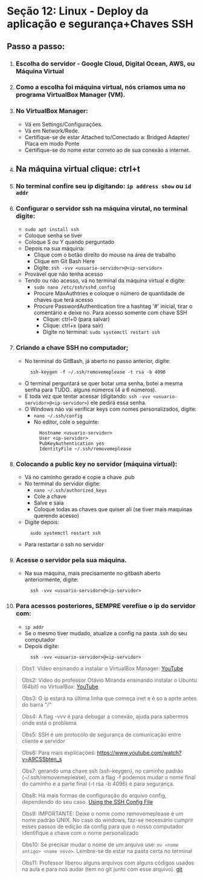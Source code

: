 # Seção 12: Linux - Deploy da aplicação e segurança+Chaves SSH

## Passo a passo:
        
1. ### Escolha do servidor - Google Cloud, Digital Ocean, AWS, ou Máquina Virtual 
        
2. ### Como a escolha foi máquina virtual, nós criamos uma no programa VirtualBox Manager (VM).

3. ### No VirtualBox Manager: 
    - Vá em Settings/Configurações.
    - Vá em Network/Rede.
    - Certifique-se de estar Attached to/Conectado a: Bridged Adapter/ Placa em modo Ponte
    - Certifique-se do nome estar correto ao de sua conexão a internet.
            
4. ## Na máquina virtual clique: ctrl+t

5. ### No terminal confire seu ip digitando: `ip address show` ou `id addr` 

6. ### Configurar o servidor ssh na máquina virutal, no terminal digite:
    - `sudo apt install ssh`
    - Coloque senha se tiver
    - Coloque S ou Y quando perguntado
    - Depois na sua máquina:
        - Clique com o botão direito do mouse na área de trabalho
        - Clique em Git Bash Here
        - Digite: `ssh -vvv <usuario-servidor>@<ip-servidor>`
    - Provável que não tenha acesso
    - Tendo ou não acesso, vá no terminal da máquina virtual e digite:
        - `sudo nano /etc/ssh/sshd_config`
        - Procure MaxAuthtries e coloque o número de quantidade de chaves que terá acesso
        - Procure PasswordAuthentication tire a hashtag '#' inicial, tirar o comentário e deixe no. Para acesso somente com chave SSH
            - Clique: ctrl+0 (para salvar)
            - Clique: ctrl+x (para sair)
            - Digite no terminal: `sudo systemctl restart ssh`

7. ### Criando a chave SSH no computador;
    - No terminal do GitBash, já aberto no passo anterior, digite:
        ```
          ssh-keygen -f ~/.ssh/removemeplease -t rsa -b 4096
        ```
    - O terminal perguntará se quer botar uma senha, botei a mesma senha para TUDO.. alguns números (4 a 6 números).
    - E toda vez que tentar acessar (digitando: `ssh -vvv <usuario-servidor>@<ip-servidor>`) ele pedirá essa senha.
    - O Windows não vai verificar keys com nomes personalizados, digite:
        - `nano ~/.ssh/config`
        - No editor, cole o seguinte:
            ```
              Hostname <usuario-servidor>
              User <ip-servidor>
              PubKeyAuthentication yes
              IdentityFile ~/.ssh/removemeplease
            ```

8. ### Colocando a public key no servidor (máquina virtual):
    - Vá no caminho gerado e copie a chave .pub
    - No terminal do servidor digite:
        - `nano ~/.ssh/authorized_keys`
        - Cole a chave 
        - Salve e saia
        - Coloque todas as chaves que quiser ali (se tiver mais maquinas querendo acesso)
    - Digite depois:
        ```
          sudo systemctl restart ssh
        ```
    - Para restartar o ssh no servidor

9. ### Acesse o servidor pela sua máquina.
    - Na sua máquina, mais precisamente no gitbash aberto anteriormente, digite:
        ```
          ssh -vvv <usuario-servidor>@<ip-servidor>
        ```

10. ### Para acessos posteriores, SEMPRE verefiue o ip do servidor com:
    - `ip addr`
    - Se o mesmo tiver mudado, atualize a config na pasta .ssh do seu computador
    - Depois digite:
        ```
          ssh -vvv <usuario-servidor>@<ip-servidor>
        ```

>Obs1: Vídeo ensinando a instalar o VirtualBox Manager: [YouTube](https://www.youtube.com/watch?v=PaDTA4B7K4U)

>Obs2: Vídeo do professor Otávio Miranda ensinando instalar o Ubuntu (64bit) no VirtualBox: [YouTube](https://www.youtube.com/watch?v=Vl6f8_vin9M)

>Obs3: O ip estará na última linha que começa inet e é so a aprte antes do barra "/"

>Obs4: A flag -vvv é para debugar a conexão, ajuda para sabermos onde está o problema.

>Obs5: SSH é um protocolo de segurança de comunicação entre cliente e servidor

>Obs6: Para mais explicações: https://www.youtube.com/watch?v=A9CSSbten_s

>Obs7: gerando uma chave ssh (ssh-keygen), no caminho padrão (~/.ssh/removemeplease), com a flag -f podemos mudar o nome final do caminho e a parte final (-t rsa -b 4096) é para segurança.

>Obs8: Há mais formas de configuração do arquivo config, dependendo do seu caso. [Using the SSH Config File](https://linuxize.com/post/using-the-ssh-config-file/)   

>Obs9: IMPORTANTE: Deixe o nome como removemeplease é um nome padrão UNIX.  No caso do windows, faz-se necessário cumprir esses passos de edição da config para que o nosso computador identifique a chave com o nome personalizado

>Obs10: Se precisar mudar o nome de um arquivo use: `mv <nome antigo> <nome novo>`. Lembre-se de estar na pasta certa no terminal

>Obs11: Professor liberou alguns arquivos com alguns códigos usados na aula e para nos audar (tem no git junto com esse arquivo). [git](https://github.com/Vegildo/CursoJsOtavioMiranda)
